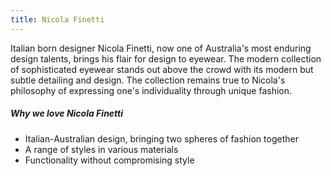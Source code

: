```yaml
---
title: Nicola Finetti
---
```

<div class="employee-heading">
Italian born designer Nicola Finetti, now one of Australia's most enduring design talents, brings his flair for design to eyewear. The modern collection of sophisticated eyewear stands out above the crowd with its modern but subtle detailing and design. The collection remains true to Nicola's philosophy of expressing one's individuality through unique fashion.
</div>

##### Why we love Nicola Finetti

* Italian-Australian design, bringing two spheres of fashion together
* A range of styles in various materials
* Functionality without compromising style
